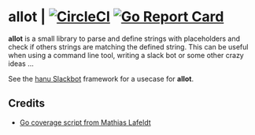 # allot | [![CircleCI](https://circleci.com/gh/sbstjn/allot.svg?style=svg)](https://circleci.com/gh/sbstjn/allot) [![Go Report Card](https://goreportcard.com/badge/github.com/sbstjn/allot)](https://goreportcard.com/report/github.com/sbstjn/allot)

**allot** is a small library to parse and define strings with placeholders and check if others strings are matching the defined string. This can be useful when using a command line tool, writing a slack bot or some other crazy ideas …

See the [hanu Slackbot](https://github.com/sbstjn/hanu) framework for a usecase for **allot**.

## Credits
 * [Go coverage script from Mathias Lafeldt](https://mlafeldt.github.io/blog/test-coverage-in-go/)
